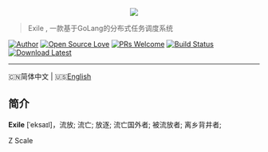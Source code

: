 <p align="center">
<img src="https://p5.ssl.qhimgs0.com/t01eee2efd1cc1e35d4.jpg" />
</p>

> Exile , 一款基于GoLang的分布式任务调度系统

<p align="center">
  
[![Author](https://img.shields.io/badge/author-m9rco-red.svg?style=flat-square)](https://about.me/pushaowei/)
[![Open Source Love](https://badges.frapsoft.com/os/v2/open-source.svg?v=102)](https://travis-ci.org/m9rco/exile/)
[![PRs Welcome](https://img.shields.io/badge/PRs-welcome-brightgreen.svg?style=flat-square)](https://github.com/m9rco/exile/pulls)
[![Build Status](https://img.shields.io/travis/m9rco/exile.svg?style=flat-square)](https://travis-ci.org/m9rco/exile)
[![Download Latest](https://img.shields.io/badge/Download-Latest%20Version-blue.svg)](https://github.com/m9rco/exile/archive/master.zip)
</p>

------------------------------
🇨🇳简体中文 | 🇺🇸[English](README-en_US.md)

## 简介

**Exile** [ˈeksaɪl]，流放; 流亡; 放逐; 流亡国外者; 被流放者; 离乡背井者; 


Z Scale